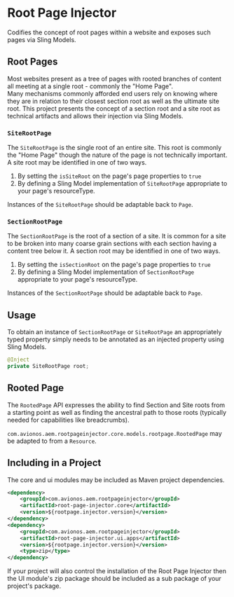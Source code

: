 # Root Page Injector

Codifies the concept of root pages within a website and exposes 
such pages via Sling Models.

## Root Pages

Most websites present as a tree of pages with rooted branches of 
content all meeting at a single root - commonly the "Home Page".  
Many mechanisms commonly afforded end users rely on knowing 
where they are in relation to their closest section root as well 
as the ultimate site root.  This project presents the concept of 
a section root and a site root as technical artifacts and allows 
their injection via Sling Models.  

### `SiteRootPage`

The `SiteRootPage` is the single root of an entire site.  This 
root is commonly the "Home Page" though the nature of the page 
is not technically important.  A site root may be identified 
in one of two ways.

1. By setting the `isSiteRoot` on the page's page properties to `true`
2. By defining a Sling Model implementation of `SiteRootPage` appropriate 
   to your page's resourceType.
   
Instances of the `SiteRootPage` should be adaptable back to `Page`.

### `SectionRootPage`

The `SectionRootPage` is the root of a section of a site.  It is 
common for a site to be broken into many coarse grain sections with 
each section having a content tree below it.  A section root may 
be identified in one of two ways.

1. By setting the `isSectionRoot` on the page's page properties to `true`
2. By defining a Sling Model implementation of `SectionRootPage` appropriate 
   to your page's resourceType.
   
Instances of the `SectionRootPage` should be adaptable back to `Page`.

## Usage

To obtain an instance of `SectionRootPage` or `SiteRootPage` 
an appropriately typed property simply needs to be annotated as 
an injected property using Sling Models.

```java
@Inject
private SiteRootPage root;
```

## Rooted Page

The `RootedPage` API expresses the ability to find Section and Site 
roots from a starting point as well as finding the ancestral path 
to those roots (typically needed for capabilities like breadcrumbs). 

`com.avionos.aem.rootpageinjector.core.models.rootpage.RootedPage` 
may be adapted to from a `Resource`.  

## Including in a Project 

The core and ui modules may be included as Maven project dependencies. 

```xml
<dependency>
    <groupId>com.avionos.aem.rootpageinjector</groupId>
    <artifactId>root-page-injector.core</artifactId>
    <version>${rootpage.injector.version}</version>
</dependency>
<dependency>
    <groupId>com.avionos.aem.rootpageinjector</groupId>
    <artifactId>root-page-injector.ui.apps</artifactId>
    <version>${rootpage.injector.version}</version>
    <type>zip</type>
</dependency>
```

If your project will also control the installation of the 
Root Page Injector then the UI module's zip package should be 
included as a sub package of your project's package. 
